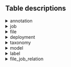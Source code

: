 ## Table descriptions

<details>
<summary>annotation</summary>

| Name                   | Type    | Description | Example/allowed values |
| ---------------------- | ------- | ----------- | ------- |
| id                     | INTEGER | Unique identifier (Primary Key) |  |
| job_id                 | INTEGER | Annotation job unique identifier (Foreign Key) |  |
| deployment_id          | INTEGER | Deployment unique identifier (Foreign Key) |  |
| file_id                | INTEGER | Audio file unique identifier (Foreign Key) |  |
| label_id               | INTEGER | Confident sound-source, sound-type assignment (Foreign Key) |  |
| tentative_label_id     | INTEGER | Tentative sound-source, sound-type assignment (Foreign Key) |  |
| num_files              | INTEGER | Number of audio files spanned by the annotation, typically 1 |  |
| file_id_list           | JSON    | List of audio file unique identifiers (only relevant when num_files > 1) | [3, 17] |
| start_utc              | TEXT    | UTC start time in ISO8601 format (YYYY-MM-DD HH:MM:SS.SSS) |  |
| duration_ms            | INTEGER | Duration of the acoustic signal in milliseconds |  |
| start_ms               | INTEGER | Start time of acoustic signal in milliseconds relative to the beginning of the audio file |  |
| freq_min_hz            | INTEGER | Lower frequency bound of acoustic signal in Hz | 110 |
| freq_max_hz            | INTEGER | Upper frequency bound of acoustic signal in Hz  | 320 |
| channel                | INTEGER | Stereo channel number | 0,1,... |
| granularity            | TEXT    | Granularity of the annotation | call,window,batch,file,encounter |
| machine_prediction     | JSON    | Model classification scores | {"class":["KW", "HW"], "score":[0.8, 0.2]} |
| comments               | TEXT    | Additional observations |  |

</details>


<details>
<summary>job</summary>

| Name                | Type    | Description | Example/allowed values |
| ------------------- | ------- | ----------- | ------- |
| id                  | INTEGER | Unique identifier (Primary Key) |  |
| taxonomy_id         | INTEGER | Annotation taxonomy unique identifier (Foreign Key)  |  |
| annotator           | TEXT    | Name/initials of human analyst | AR |
| in_scope            | JSON    | Sound-source, sound-type combinations that were systematically annotated | ["KW;PC","HW"] |
| out_of_scope        | JSON    | Sound-source, sound-type combinations that were excluded from the systematic effort | ["%;CK"] |
| is_dense            | TEXT    | Whether the all in-scope sounds have been annotated | FALSE, TRUE (0, 1)  |
| model_id            | INTEGER | Model unique identifier (Foreign Key) |  |
| model_config        | JSON    | Model configuration settings | {"threshold":0.4} |
| start_utc           | TEXT    | UTC start date in ISO8601 format (YYYY-MM-DD) |  |
| end_utc             | TEXT    | UTC end date in ISO8601 format (YYYY-MM-DD) |  |
| by_human            | INTEGER | Whether annotations were made or validated by a human | FALSE, TRUE (0, 1)  |
| by_machine          | INTEGER | Whether annotations were made by a machine | FALSE, TRUE (0, 1)  |
| comments            | TEXT    | Additional information about the annotation job |  |

</details>


<details>
<summary>file</summary>

| Name              | Type    | Description | Example/allowed values | 
| ----------------- | ------- | ----------- | ------- |
| id                | INTEGER | Unique identifier (Primary Key) |  |
| deployment_id     | INTEGER | Deployment unique identifier (Foreign Key) |  |
| filename          | TEXT    | Audio filename | AMAR_20190406T140501.123Z.flac |
| dir_path          | TEXT    | Relative path to the directory holding the audio file | JASCO/RobertsBank/20190406 |
| sample_rate       | INTEGER | Sampling rate (no. samples per second) | 64000 |
| downsample        | TEXT    | Downsampling method, if applicable | 30 point FIR filter with Hamming window |
| num_samples       | INTEGER | Number of samples in file | 3840000 |
| format            | TEXT    | File format | FLAC |
| codec             | TEXT    | Encoding method | FLAC |
| start_utc         | TEXT    | UTC start time in ISO8601 format (YYYY-MM-DD HH:MM:SS.SSS) |  |

</details>


<details>
<summary>deployment</summary>

| Name              | Type    | Description          | Example/allowed values | 
| ----------------- | ------- | -------------------- | ------- |
| id                | INTEGER | Unique identifier (Primary Key) |  |
| name              | TEXT    | Short, descriptive name for the hydrophone deployment  | Roberts Bank | 
| owner             | TEXT    | Data owner or source | JASCO   |
| start_utc         | TEXT    | UTC start time in ISO8601 format (YYYY-MM-DD HH:MM:SS.SSS) |  |
| end_utc           | TEXT    | UTC end time in ISO8601 format (YYYY-MM-DD HH:MM:SS.SSS) |  |
| location          | TEXT    | Description of the hydrophone location | Roberts Bank, BC, Canada | 
| latitude_deg      | REAL    | Hydrophone latitude in degrees | 49.23 |
| longitude_deg     | REAL    | Hydrophone longitude in degrees | -60.1 |
| depth_m           | REAL    | Hydrophone depth in meters | 21.2 |
| trajectory        | JSON    | Position of hydrophone as a function of time (relevant for towed hydrophones) | {"time_utc":[], "latitude_deg":[], "longitude_deg":[], "depth_m":[]} 
| latitude_min_deg  | REAL    | Minimum hydrophone latitude in degrees |  | 
| latitude_max_deg  | REAL    | Maximum hydrophone latitude in degrees |  | 
| longitude_min_deg | REAL    | Minimum hydrophone longitude in degrees |  | 
| longitude_max_deg | REAL    | Maximum hydrophone longitude in degrees |  | 
| depth_min_m       | REAL    | Minimum hydrophone depth in meters |  | 
| depth_max_m       | REAL    | Maximum hydrophone depth in meters |  | 
| license           | TEXT    | License or data sharing agreement | CC BY-NC-SA |
| hydrophone        | TEXT    | Hydrophone make and model | AMAR G4 |
| bits_per_sample   | INTEGER | Number of bits per sample | 16 |
| sample_rate       | INTEGER | Sampling rate (no. samples per second) | 64000 |
| num_channels      | INTEGER | Number of channels | 1 |
| sensitivity       | REAL    | Hydrophone sensitivity | -130 dB re 1 V/μPa |
| comments          | TEXT    | Additional information about the deployment |  |

</details>


<details>
<summary>taxonomy</summary>

| Name        | Type    | Description          | Example/allowed values | 
| ----------- | ------- | -------------------- | ------- |
| id          | INTEGER | Unique identifier (Primary Key) |  |
| name        | TEXT    | Name used to identify the taxonomy | HALLO-Acoustic-Taxonomy | 
| version     | TEXT    | Version no.          | 1.0 | 
| data        | JSON    | Taxonomy tree        |  | 

</details>


<details>
<summary>model</summary>

| Name          | Type    | Description | Example/allowed values |
| ------------- | ------- | ----------- | ------- |
| id            | INTEGER | Unique identifier (Primary Key) |  |
| name          | TEXT    | Model/algorithm name | Whistle&MoanDetector |
| version       | TEXT    | Version no.          | 1.0 | 
| data          | JSON    | Metadata pertaining to the model, e.g. version no., citation, etc. |  |

</details>


<details>
<summary>label</summary>

| Name           | Type    | Description          | Example/allowed values | 
| -------------- | ------- | -------------------- | ------- |
| id             | INTEGER | Unique identifier (Primary Key) |  |
| sound_source   | TEXT    | Sound source assignment | SRKW |
| sound_type     | TEXT    | Sound type assignment | PC |

</details>


<details>
<summary>file_job_relation</summary>

| Name              | Type    | Description | Example/allowed values |
| ----------------- | ------- | ----------- | ------- |
| file_id           | INTEGER | File unique identifier (Foreign Key) |  |
| job_id            | INTEGER | Annotation job unique identifier (Foreign Key) |  |
| channel           | INTEGER | Stereo channel number | 0,1,... |

</details>
